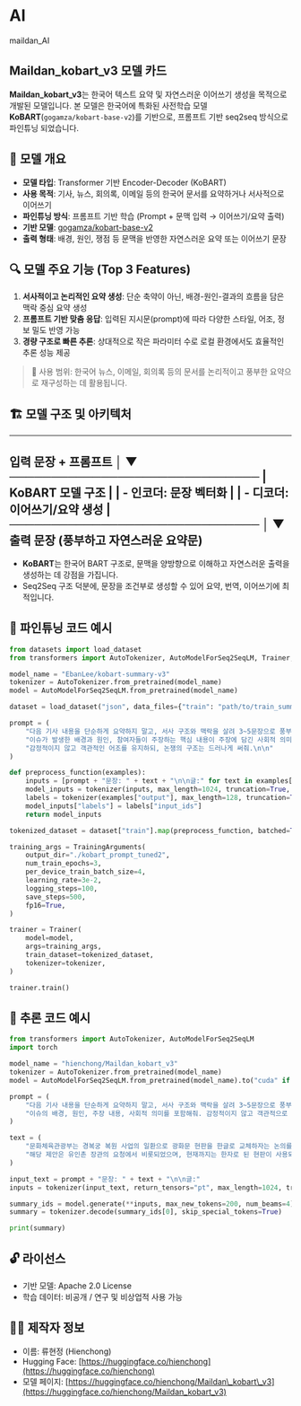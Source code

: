 # AI
maildan_AI

## Maildan\_kobart\_v3 모델 카드

**Maildan\_kobart\_v3**는 한국어 텍스트 요약 및 자연스러운 이어쓰기 생성을 목적으로 개발된 모델입니다. 본 모델은 한국어에 특화된 사전학습 모델 **KoBART**(`gogamza/kobart-base-v2`)를 기반으로, 프롬프트 기반 seq2seq 방식으로 파인튜닝 되었습니다.


## 🧠 모델 개요

* **모델 타입**: Transformer 기반 Encoder-Decoder (KoBART)
* **사용 목적**: 기사, 뉴스, 회의록, 이메일 등의 한국어 문서를 요약하거나 서사적으로 이어쓰기
* **파인튜닝 방식**: 프롬프트 기반 학습 (Prompt + 문맥 입력 → 이어쓰기/요약 출력)
* **기반 모델**: [gogamza/kobart-base-v2](https://huggingface.co/gogamza/kobart-base-v2)
* **출력 형태**: 배경, 원인, 쟁점 등 문맥을 반영한 자연스러운 요약 또는 이어쓰기 문장


## 🔍 모델 주요 기능 (Top 3 Features)

1. **서사적이고 논리적인 요약 생성**: 단순 축약이 아닌, 배경-원인-결과의 흐름을 담은 맥락 중심 요약 생성
2. **프롬프트 기반 맞춤 응답**: 입력된 지시문(prompt)에 따라 다양한 스타일, 어조, 정보 밀도 반영 가능
3. **경량 구조로 빠른 추론**: 상대적으로 작은 파라미터 수로 로컬 환경에서도 효율적인 추론 성능 제공

> 📌 사용 범위: 한국어 뉴스, 이메일, 회의록 등의 문서를 논리적이고 풍부한 요약으로 재구성하는 데 활용됩니다.


## 🏗️ 모델 구조 및 아키텍처
---
입력 문장 + 프롬프트
        │
        ▼
──────────────────────────────
|       KoBART 모델 구조       |
|   - 인코더: 문장 벡터화       |
|   - 디코더: 이어쓰기/요약 생성 |
──────────────────────────────
        │
        ▼
 출력 문장 (풍부하고 자연스러운 요약문)
---

* **KoBART**는 한국어 BART 구조로, 문맥을 양방향으로 이해하고 자연스러운 출력을 생성하는 데 강점을 가집니다.
* Seq2Seq 구조 덕분에, 문장을 조건부로 생성할 수 있어 요약, 번역, 이어쓰기에 최적입니다.


## 🧪 파인튜닝 코드 예시

```python
from datasets import load_dataset
from transformers import AutoTokenizer, AutoModelForSeq2SeqLM, Trainer, TrainingArguments

model_name = "EbanLee/kobart-summary-v3"
tokenizer = AutoTokenizer.from_pretrained(model_name)
model = AutoModelForSeq2SeqLM.from_pretrained(model_name)

dataset = load_dataset("json", data_files={"train": "path/to/train_summarized_1000.jsonl"})

prompt = (
    "다음 기사 내용을 단순하게 요약하지 말고, 서사 구조와 맥락을 살려 3~5문장으로 풍부하게 요약해줘. "
    "이슈가 발생한 배경과 원인, 참여자들이 주장하는 핵심 내용이 주장에 담긴 사회적 의미나 쟁점이 포함되도록 작성해줘. "
    "감정적이지 않고 객관적인 어조를 유지하되, 논쟁의 구조는 드러나게 써줘.\n\n"
)

def preprocess_function(examples):
    inputs = [prompt + "문장: " + text + "\n\n글:" for text in examples["input"]]
    model_inputs = tokenizer(inputs, max_length=1024, truncation=True, padding="max_length")
    labels = tokenizer(examples["output"], max_length=128, truncation=True, padding="max_length")
    model_inputs["labels"] = labels["input_ids"]
    return model_inputs

tokenized_dataset = dataset["train"].map(preprocess_function, batched=True, remove_columns=["input", "output"])

training_args = TrainingArguments(
    output_dir="./kobart_prompt_tuned2",
    num_train_epochs=3,
    per_device_train_batch_size=4,
    learning_rate=3e-2,
    logging_steps=100,
    save_steps=500,
    fp16=True,
)

trainer = Trainer(
    model=model,
    args=training_args,
    train_dataset=tokenized_dataset,
    tokenizer=tokenizer,
)

trainer.train()
```


## 📌 추론 코드 예시

```python
from transformers import AutoTokenizer, AutoModelForSeq2SeqLM
import torch

model_name = "hienchong/Maildan_kobart_v3"
tokenizer = AutoTokenizer.from_pretrained(model_name)
model = AutoModelForSeq2SeqLM.from_pretrained(model_name).to("cuda" if torch.cuda.is_available() else "cpu")

prompt = (
    "다음 기사 내용을 단순하게 요약하지 말고, 서사 구조와 맥락을 살려 3~5문장으로 풍부하게 요약해줘. "
    "이슈의 배경, 원인, 주장 내용, 사회적 의미를 포함해줘. 감정적이지 않고 객관적으로 서술해줘.\n\n"
)

text = (
    "문화체육관광부는 경복궁 복원 사업의 일환으로 광화문 현판을 한글로 교체하자는 논의를 시작했다. "
    "해당 제안은 유인촌 장관의 요청에서 비롯되었으며, 현재까지는 한자로 된 현판이 사용되고 있다..."
)

input_text = prompt + "문장: " + text + "\n\n글:"
inputs = tokenizer(input_text, return_tensors="pt", max_length=1024, truncation=True).to(model.device)

summary_ids = model.generate(**inputs, max_new_tokens=200, num_beams=4)
summary = tokenizer.decode(summary_ids[0], skip_special_tokens=True)

print(summary)
```


## 🔓 라이선스

* 기반 모델: Apache 2.0 License
* 학습 데이터: 비공개 / 연구 및 비상업적 사용 가능

## 🙋‍♀️ 제작자 정보

* 이름: 류현정 (Hienchong)
* Hugging Face: [https://huggingface.co/hienchong](https://huggingface.co/hienchong)
* 모델 페이지: [https://huggingface.co/hienchong/Maildan\_kobart\_v3](https://huggingface.co/hienchong/Maildan_kobart_v3)
